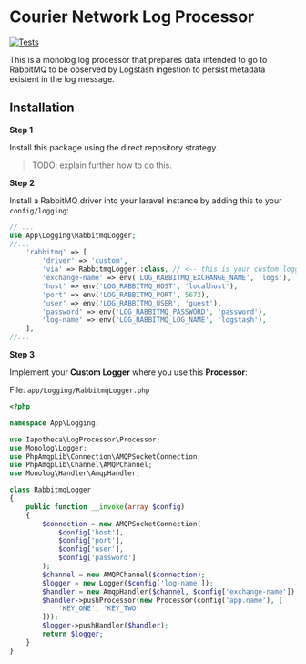 
# Courier Network Log Processor

[![Tests](https://github.com/iapotheca/log-processor/actions/workflows/php.yml/badge.svg)](https://github.com/iapotheca/log-processor/actions/workflows/php.yml)

This is a monolog log processor that prepares data intended to go to RabbitMQ to be observed by Logstash ingestion to persist metadata existent in the log message.

## Installation

**Step 1**

Install this package using the direct repository strategy.

> TODO: explain further how to do this.

**Step 2**

Install a RabbitMQ driver into your laravel instance by adding this to your `config/logging`:

```php
// ...
use App\Logging\RabbitmqLogger;
//...
    'rabbitmq' => [
        'driver' => 'custom',
        'via' => RabbitmqLogger::class, // <-- this is your custom logger
        'exchange-name' => env('LOG_RABBITMQ_EXCHANGE_NAME', 'logs'),
        'host' => env('LOG_RABBITMQ_HOST', 'localhost'),
        'port' => env('LOG_RABBITMQ_PORT', 5672),
        'user' => env('LOG_RABBITMQ_USER', 'guest'),
        'password' => env('LOG_RABBITMQ_PASSWORD', 'password'),
        'log-name' => env('LOG_RABBITMQ_LOG_NAME', 'logstash'),
    ],
//...
```

**Step 3**

Implement your **Custom Logger** where you use this **Processor**:

File: `app/Logging/RabbitmqLogger.php`

```php
<?php

namespace App\Logging;

use Iapotheca\LogProcessor\Processor;
use Monolog\Logger;
use PhpAmqpLib\Connection\AMQPSocketConnection;
use PhpAmqpLib\Channel\AMQPChannel;
use Monolog\Handler\AmqpHandler;

class RabbitmqLogger
{
    public function __invoke(array $config)
    {
        $connection = new AMQPSocketConnection(
            $config['host'],
            $config['port'],
            $config['user'],
            $config['password']
        );
        $channel = new AMQPChannel($connection);
        $logger = new Logger($config['log-name']);
        $handler = new AmqpHandler($channel, $config['exchange-name']);
        $handler->pushProcessor(new Processor(config('app.name'), [
            'KEY_ONE', 'KEY_TWO'
        ]));
        $logger->pushHandler($handler);
        return $logger;
    }
}
```
